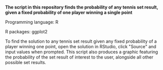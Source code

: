 **The script in this repository finds the probability of any tennis set result, given a fixed probability of one player winning a single point**

Programming language: R

R packages: ggplot2

To find the solution to any tennis set result given any fixed probability of a player winning one point, open the solution in RStudio, click "Source" and input values when prompted. This script also produces a graphic featuring the probability of the set result of interest to the user, alongside all other possible set results.
